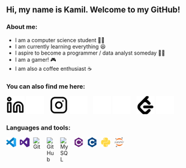 ## Hi, my name is Kamil. Welcome to my GitHub!
### About me: 
- I am a computer science student 🧑‍💻
- I am currently learning everything 😆
- I aspire to become a programmer / data analyst someday 👨‍💻
- I am a gamer! 🎮
- I am also a coffee enthusiast ☕

### You can also find me here: 
[![website](./linkedin-light.svg)](https://linkedin.com/in/kamil-bulenda-9a2299253#gh-light-mode-only)
[![website](./linkedin-dark.svg)](https://linkedin.com/in/kamil-bulenda-9a2299253#gh-dark-mode-only)
&nbsp;&nbsp;
[![website](./instagram-light.svg)](https://instagram.com/kamilbulenda03#gh-light-mode-only)
[![website](./instagram-dark.svg)](https://instagram.com/kamilbulenda03#gh-dark-mode-only)
&nbsp;&nbsp;
[![website](./facebook-dark.svg)](https://www.facebook.com/kamil.bulenda.77#gh-dark-mode-only)
[![website](./facebook-light.svg)](https://www.facebook.com/kamil.bulenda.77#gh-light-mode-only)
&nbsp;&nbsp;
[![website](./leetcode-dark.svg)](https://leetcode.com/buli03/#gh-dark-mode-only)
[![website](./leetcode-light.svg)](https://leetcode.com/buli03/#gh-light-mode-only)

### Languages and tools: 
<img align="left" alt="Visual Studio Code" width="26px" src="https://raw.githubusercontent.com/devicons/devicon/1119b9f84c0290e0f0b38982099a2bd027a48bf1/icons/vscode/vscode-original.svg" style="padding-right:10px;" />
<img align="left" alt="Visual Studio" width="26px" src="https://raw.githubusercontent.com/devicons/devicon/1119b9f84c0290e0f0b38982099a2bd027a48bf1/icons/visualstudio/visualstudio-plain.svg" style="padding-right:10px;" />
<img align="left" alt="Git" width="26px" src="https://cdn.jsdelivr.net/gh/devicons/devicon/icons/git/git-original.svg" style="padding-right:10px;" />
<img align="left" alt="GitHub" width="26px" src="https://user-images.githubusercontent.com/3369400/139447912-e0f43f33-6d9f-45f8-be46-2df5bbc91289.png" style="padding-right:10px;" />
<img align="left" alt="MySQL" width="26px" src="https://cdn.jsdelivr.net/gh/devicons/devicon/icons/mysql/mysql-original.svg" style="padding-right:10px;" />
<img align="left" alt="Csharp" width="26px" src="https://raw.githubusercontent.com/devicons/devicon/1119b9f84c0290e0f0b38982099a2bd027a48bf1/icons/csharp/csharp-plain.svg" style="padding-right:10px;" />
<img align="left" alt="Cplusplus" width="26px" src="https://raw.githubusercontent.com/devicons/devicon/1119b9f84c0290e0f0b38982099a2bd027a48bf1/icons/cplusplus/cplusplus-plain.svg" style="padding-right:10px;" />
<img align="left" alt="Python" width="26px" src="https://raw.githubusercontent.com/devicons/devicon/1119b9f84c0290e0f0b38982099a2bd027a48bf1/icons/python/python-plain.svg" style="padding-right:10px;" />
<img align="left" alt="Jupyter" width="26px" src="https://raw.githubusercontent.com/devicons/devicon/master/icons/jupyter/jupyter-original-wordmark.svg" style="padding-right:10px;" />

